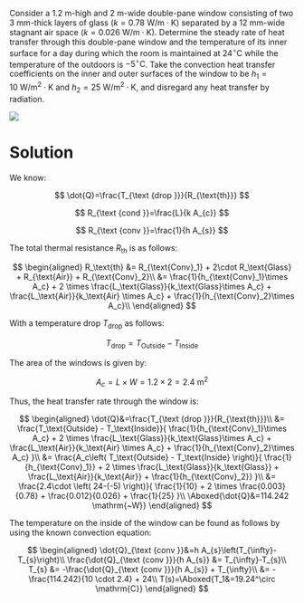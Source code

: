 Consider a $1.2 \mathrm{~m}$-high and $2\mathrm{~m}$-wide double-pane
window consisting of two $3 \mathrm{~mm}$-thick layers of glass
($k=0.78 \mathrm{~W} / \mathrm{m} \cdot \mathrm{K}$) separated by a
$12 \mathrm{~mm}$-wide stagnant air space
($k=0.026 \mathrm{~W} / \mathrm{m} \cdot \mathrm{K}$). Determine the
steady rate of heat transfer through this double-pane window and the
temperature of its inner surface for a day during which the room is
maintained at $24^{\circ} \mathrm{C}$ while the temperature of the
outdoors is $-5^{\circ} \mathrm{C}$. Take the convection heat transfer
coefficients on the inner and outer surfaces of the window to be
$h_{1}=10 \mathrm{~W} / \mathrm{m}^{2} \cdot \mathrm{K}$ and
$h_{2}=25 \mathrm{~W} / \mathrm{m}^{2} \cdot \mathrm{K}$, and disregard
any heat transfer by radiation.

![](!imgdir/4c11856849616d3a76233feb4fa6ae8799f3dd03.png)

# Solution

We know:

$$
\dot{Q}=\frac{T_{\text {drop }}}{R_{\text{th}}}
$$

$$
R_{\text {cond }}=\frac{L}{k A_{c}}
$$

$$
R_{\text {conv }}=\frac{1}{h A_{s}}
$$

The total thermal resistance $R_\text{th}$ is as follows:

$$
\begin{aligned}
R_\text{th} &= R_{\text{Conv}_1} + 2\cdot R_\text{Glass} + R_{\text{Air}} + R_{\text{Conv}_2}\\
&= \frac{1}{h_{\text{Conv}_1}\times A_c} + 2 \times \frac{L_\text{Glass}}{k_\text{Glass}\times A_c} + \frac{L_\text{Air}}{k_\text{Air} \times A_c} + \frac{1}{h_{\text{Conv}_2}\times A_c}\\
\end{aligned}
$$

With a temperature drop $T_\text{drop}$ as follows:

$$
T_\text{drop} = T_\text{Outside} - T_\text{Inside}
$$

The area of the windows is given by:

$$
A_c = L \times W = 1.2 \times 2 = 2.4 \mathrm{~m}^2
$$

Thus, the heat transfer rate through the window is:

$$
\begin{aligned}
    \dot{Q}&=\frac{T_{\text {drop }}}{R_{\text{th}}}\\
    &= \frac{T_\text{Outside} - T_\text{Inside}}{
        \frac{1}{h_{\text{Conv}_1}\times A_c} + 2 \times \frac{L_\text{Glass}}{k_\text{Glass}\times A_c} + \frac{L_\text{Air}}{k_\text{Air} \times A_c} + \frac{1}{h_{\text{Conv}_2}\times A_c}
    }\\
    &= \frac{A_c\left( T_\text{Outside} - T_\text{Inside} \right)}{
        \frac{1}{h_{\text{Conv}_1}} + 2 \times \frac{L_\text{Glass}}{k_\text{Glass}} + \frac{L_\text{Air}}{k_\text{Air}} + \frac{1}{h_{\text{Conv}_2}}
    }\\
    &= \frac{2.4\cdot \left( 24-(-5) \right)}{
        \frac{1}{10} + 2 \times \frac{0.003}{0.78} + \frac{0.012}{0.026} + \frac{1}{25}
    }\\
    \Aboxed{\dot{Q}&=114.242 \mathrm{~W}}
\end{aligned}
$$

The temperature on the inside of the window can be found as follows by
using the known convection equation:

$$
\begin{aligned}
\dot{Q}_{\text {conv }}&=h A_{s}\left(T_{\infty}-T_{s}\right)\\
\frac{\dot{Q}_{\text {conv }}}{h A_{s}} &= T_{\infty}-T_{s}\\
T_{s} &= -\frac{\dot{Q}_{\text {conv }}}{h A_{s}} + T_{\infty}\\
&= -\frac{114.242}{10 \cdot 2.4} + 24\\
T(s)=\Aboxed{T_1&=19.24^\circ \mathrm{C}}
\end{aligned}
$$
